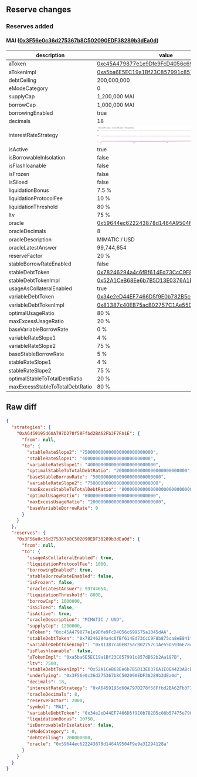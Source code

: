 ## Reserve changes

### Reserves added

#### MAI ([0x3F56e0c36d275367b8C502090EDF38289b3dEa0d](https://https://arbiscan.io/address/0x3F56e0c36d275367b8C502090EDF38289b3dEa0d))

| description | value |
| --- | --- |
| aToken | [0xc45A479877e1e9Dfe9FcD4056c699575a1045dAA](https://https://arbiscan.io/address/0xc45A479877e1e9Dfe9FcD4056c699575a1045dAA) |
| aTokenImpl | [0xa5ba6E5EC19a1Bf23C857991c857dB62b2Aa187B](https://https://arbiscan.io/address/0xa5ba6E5EC19a1Bf23C857991c857dB62b2Aa187B) |
| debtCeiling | 200,000,000 |
| eModeCategory | 0 |
| supplyCap | 1,200,000 MAI |
| borrowCap | 1,000,000 MAI |
| borrowingEnabled | true |
| decimals | 18 |
| interestRateStrategy | ![[0xA6459195d60A797D278f58Ffbd2BA62Fb3F7FA1E](https://https://arbiscan.io/address/0xA6459195d60A797D278f58Ffbd2BA62Fb3F7FA1E)](/.assets/42161_0xA6459195d60A797D278f58Ffbd2BA62Fb3F7FA1E.svg) |
| isActive | true |
| isBorrowableInIsolation | false |
| isFlashloanable | false |
| isFrozen | false |
| isSiloed | false |
| liquidationBonus | 7.5 % |
| liquidationProtocolFee | 10 % |
| liquidationThreshold | 80 % |
| ltv | 75 % |
| oracle | [0x59644ec622243878d1464A9504F9e9a31294128a](https://https://arbiscan.io/address/0x59644ec622243878d1464A9504F9e9a31294128a) |
| oracleDecimals | 8 |
| oracleDescription | MIMATIC / USD |
| oracleLatestAnswer | 99,744,654 |
| reserveFactor | 20 % |
| stableBorrowRateEnabled | false |
| stableDebtToken | [0x78246294a4c6fBf614Ed73CcC9F8b875ca8eE841](https://https://arbiscan.io/address/0x78246294a4c6fBf614Ed73CcC9F8b875ca8eE841) |
| stableDebtTokenImpl | [0x52A1CeB68Ee6b7B5D13E0376A1E0E4423A8cE26e](https://https://arbiscan.io/address/0x52A1CeB68Ee6b7B5D13E0376A1E0E4423A8cE26e) |
| usageAsCollateralEnabled | true |
| variableDebtToken | [0x34e2eD44EF7466D5f9E0b782B5c08b57475e7907](https://https://arbiscan.io/address/0x34e2eD44EF7466D5f9E0b782B5c08b57475e7907) |
| variableDebtTokenImpl | [0x81387c40EB75acB02757C1Ae55D5936E78c9dEd3](https://https://arbiscan.io/address/0x81387c40EB75acB02757C1Ae55D5936E78c9dEd3) |
| optimalUsageRatio | 80 % |
| maxExcessUsageRatio | 20 % |
| baseVariableBorrowRate | 0 % |
| variableRateSlope1 | 4 % |
| variableRateSlope2 | 75 % |
| baseStableBorrowRate | 5 % |
| stableRateSlope1 | 4 % |
| stableRateSlope2 | 75 % |
| optimalStableToTotalDebtRatio | 20 % |
| maxExcessStableToTotalDebtRatio | 80 % |


## Raw diff

```json
{
  "strategies": {
    "0xA6459195d60A797D278f58Ffbd2BA62Fb3F7FA1E": {
      "from": null,
      "to": {
        "stableRateSlope2": "750000000000000000000000000",
        "stableRateSlope1": "40000000000000000000000000",
        "variableRateSlope1": "40000000000000000000000000",
        "optimalStableToTotalDebtRatio": "200000000000000000000000000",
        "baseStableBorrowRate": "50000000000000000000000000",
        "variableRateSlope2": "750000000000000000000000000",
        "maxExcessStableToTotalDebtRatio": "800000000000000000000000000",
        "optimalUsageRatio": "800000000000000000000000000",
        "maxExcessUsageRatio": "200000000000000000000000000",
        "baseVariableBorrowRate": 0
      }
    }
  },
  "reserves": {
    "0x3F56e0c36d275367b8C502090EDF38289b3dEa0d": {
      "from": null,
      "to": {
        "usageAsCollateralEnabled": true,
        "liquidationProtocolFee": 1000,
        "borrowingEnabled": true,
        "stableBorrowRateEnabled": false,
        "isFrozen": false,
        "oracleLatestAnswer": 99744654,
        "liquidationThreshold": 8000,
        "borrowCap": 1000000,
        "isSiloed": false,
        "isActive": true,
        "oracleDescription": "MIMATIC / USD",
        "supplyCap": 1200000,
        "aToken": "0xc45A479877e1e9Dfe9FcD4056c699575a1045dAA",
        "stableDebtToken": "0x78246294a4c6fBf614Ed73CcC9F8b875ca8eE841",
        "variableDebtTokenImpl": "0x81387c40EB75acB02757C1Ae55D5936E78c9dEd3",
        "isFlashloanable": false,
        "aTokenImpl": "0xa5ba6E5EC19a1Bf23C857991c857dB62b2Aa187B",
        "ltv": 7500,
        "stableDebtTokenImpl": "0x52A1CeB68Ee6b7B5D13E0376A1E0E4423A8cE26e",
        "underlying": "0x3F56e0c36d275367b8C502090EDF38289b3dEa0d",
        "decimals": 18,
        "interestRateStrategy": "0xA6459195d60A797D278f58Ffbd2BA62Fb3F7FA1E",
        "oracleDecimals": 8,
        "reserveFactor": 2000,
        "symbol": "MAI",
        "variableDebtToken": "0x34e2eD44EF7466D5f9E0b782B5c08b57475e7907",
        "liquidationBonus": 10750,
        "isBorrowableInIsolation": false,
        "eModeCategory": 0,
        "debtCeiling": 200000000,
        "oracle": "0x59644ec622243878d1464A9504F9e9a31294128a"
      }
    }
  }
}
```